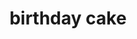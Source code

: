 ---
layout: smileys&emotion
title: birthday cake
emoji: birthday_cake
permalink: 🎂.html
image: assets/img/3moji/birthday_cake.png
---